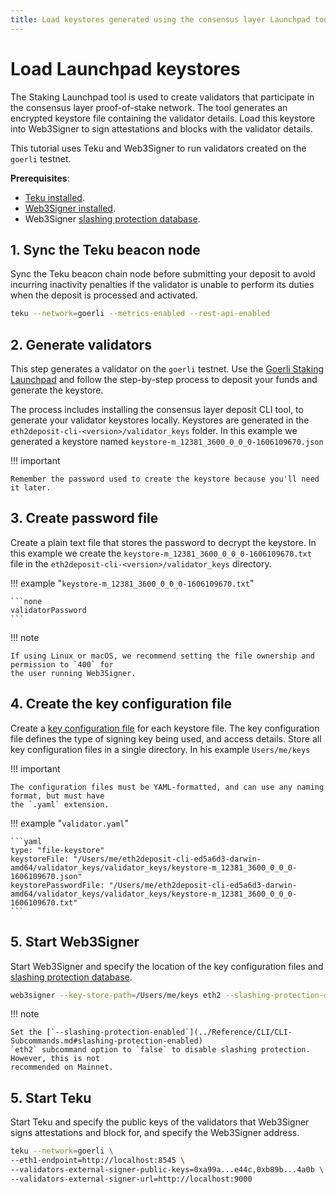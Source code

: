 ```yaml
---
title: Load keystores generated using the consensus layer Launchpad tool
---
```


# Load Launchpad keystores

The Staking Launchpad tool is used to create validators that participate in the consensus layer
proof-of-stake network. The tool generates an encrypted keystore file containing the validator
details. Load this keystore into Web3Signer to sign attestations and blocks with the validator
details.

This tutorial uses Teku and Web3Signer to run validators created on the `goerli` testnet.

**Prerequisites**:

* [Teku installed].
* [Web3Signer installed].
* Web3Signer [slashing protection database].

## 1. Sync the Teku beacon node

Sync the Teku beacon chain node before submitting your deposit to avoid incurring inactivity
penalties if the validator is unable to perform its duties when the deposit is processed and
activated.

```bash
teku --network=goerli --metrics-enabled --rest-api-enabled
```

## 2. Generate validators

This step generates a validator on the `goerli` testnet. Use the
[Goerli Staking Launchpad](https://goerli.launchpad.ethereum.org/) and
follow the step-by-step process to deposit your funds and generate the keystore.

The process includes installing the consensus layer deposit CLI tool, to generate your validator keystores
locally. Keystores are generated in the `eth2deposit-cli-<version>/validator_keys` folder. In this example
we generated a keystore named `keystore-m_12381_3600_0_0_0-1606109670.json`

!!! important

    Remember the password used to create the keystore because you'll need it later.

## 3. Create password file

Create a plain text file that stores the password to decrypt the keystore.
In this example we create the `keystore-m_12381_3600_0_0_0-1606109670.txt` file in
the `eth2deposit-cli-<version>/validator_keys` directory.

!!! example "`keystore-m_12381_3600_0_0_0-1606109670.txt`"

    ```none
    validatorPassword
    ```

!!! note

    If using Linux or macOS, we recommend setting the file ownership and permission to `400` for
    the user running Web3Signer.

## 4. Create the key configuration file

Create a [key configuration file] for each keystore file. The key configuration file defines
the type of signing key being used, and access details. Store all key configuration files in a
single directory. In his example `Users/me/keys`

!!! important

    The configuration files must be YAML-formatted, and can use any naming format, but must have
    the `.yaml` extension.

!!! example "`validator.yaml`"

    ```yaml
    type: "file-keystore"
    keystoreFile: "/Users/me/eth2deposit-cli-ed5a6d3-darwin-amd64/validator_keys/validator_keys/keystore-m_12381_3600_0_0_0-1606109670.json"
    keystorePasswordFile: "/Users/me/eth2deposit-cli-ed5a6d3-darwin-amd64/validator_keys/validator_keys/keystore-m_12381_3600_0_0_0-1606109670.txt"
    ```

## 5. Start Web3Signer

Start Web3Signer and specify the location of the key configuration files and
[slashing protection database].

```bash
web3signer --key-store-path=/Users/me/keys eth2 --slashing-protection-db-url="jdbc:postgresql://localhost/web3signer" --slashing-protection-db-username=postgres --slashing-protection-db-password=password
```

!!! note

    Set the [`--slashing-protection-enabled`](../Reference/CLI/CLI-Subcommands.md#slashing-protection-enabled)
    `eth2` subcommand option to `false` to disable slashing protection. However, this is not
    recommended on Mainnet.

## 5. Start Teku

Start Teku and specify the public keys of the validators that Web3Signer signs attestations and
block for, and specify the Web3Signer address.

```bash
teku --network=goerli \
--eth1-endpoint=http://localhost:8545 \
--validators-external-signer-public-keys=0xa99a...e44c,0xb89b...4a0b \
--validators-external-signer-url=http://localhost:9000
```

<!-- links -->
[Teku installed]: https://docs.teku.consensys.net/HowTo/Get-Started/Installation-Options/Install-Binaries/
[Web3Signer installed]: ../HowTo/Get-Started/Install-Binaries.md
[slashing protection database]: ../HowTo/Configure-Slashing-Protection.md
[key configuration file]: ../Reference/Key-Configuration-Files.md

